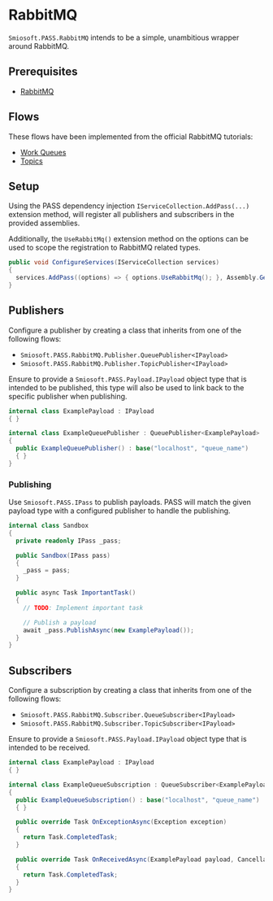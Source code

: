 # RabbitMQ

`Smiosoft.PASS.RabbitMQ` intends to be a simple, unambitious wrapper around RabbitMQ.

## Prerequisites

- [RabbitMQ](https://www.rabbitmq.com/download.html)

## Flows

These flows have been implemented from the official RabbitMQ tutorials:

- [Work Queues](https://www.rabbitmq.com/tutorials/tutorial-two-dotnet.html)
- [Topics](https://www.rabbitmq.com/tutorials/tutorial-five-dotnet.html)

## Setup

Using the PASS dependency injection `IServiceCollection.AddPass(...)` extension method, will register all publishers and subscribers in the provided assemblies.

Additionally, the `UseRabbitMq()` extension method on the options can be used to scope the registration to RabbitMQ related types.

```csharp
public void ConfigureServices(IServiceCollection services)
{
  services.AddPass((options) => { options.UseRabbitMq(); }, Assembly.GetExecutingAssembly())
}
```

## Publishers

Configure a publisher by creating a class that inherits from one of the following flows:

- `Smiosoft.PASS.RabbitMQ.Publisher.QueuePublisher<IPayload>`
- `Smiosoft.PASS.RabbitMQ.Publisher.TopicPublisher<IPayload>`

Ensure to provide a `Smiosoft.PASS.Payload.IPayload` object type that is intended to be published, this type will also be used to link back to the specific publisher when publishing.

```csharp
internal class ExamplePayload : IPayload
{ }

internal class ExampleQueuePublisher : QueuePublisher<ExamplePayload>
{
  public ExampleQueuePublisher() : base("localhost", "queue_name")
  { }
}
```

### Publishing

Use `Smiosoft.PASS.IPass` to publish payloads. PASS will match the given payload type with a configured publisher to handle the publishing.

```csharp
internal class Sandbox
{
  private readonly IPass _pass;

  public Sandbox(IPass pass)
  {
    _pass = pass;
  }

  public async Task ImportantTask()
  {
    // TODO: Implement important task

    // Publish a payload
    await _pass.PublishAsync(new ExamplePayload());
  }
}
```

## Subscribers

Configure a subscription by creating a class that inherits from one of the following flows:

- `Smiosoft.PASS.RabbitMQ.Subscriber.QueueSubscriber<IPayload>`
- `Smiosoft.PASS.RabbitMQ.Subscriber.TopicSubscriber<IPayload>`

Ensure to provide a `Smiosoft.PASS.Payload.IPayload` object type that is intended to be received.

```csharp
internal class ExamplePayload : IPayload
{ }

internal class ExampleQueueSubscription : QueueSubscriber<ExamplePayload>
{
  public ExampleQueueSubscription() : base("localhost", "queue_name")
  { }

  public override Task OnExceptionAsync(Exception exception)
  {
    return Task.CompletedTask;
  }

  public override Task OnReceivedAsync(ExamplePayload payload, CancellationToken cancellationToken)
  {
    return Task.CompletedTask;
  }
}
```

